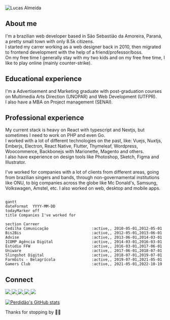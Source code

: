 ![Lucas Almeida](http://lucasalmeida.cc/logo1.png "Lucas Almeida")

## About me

I'm a brazilian web developer based in São Sebastião da Amoreira, Paraná, a pretty small town with only 8.5k citizens.  
I started my carrer working as a web designer back in 2010, then migrated to frontend development with the help of a friend/professor/boss.  
On my free time I generally stay with my two kids and on my free free time, I like to play online (mainly counter-strike).  

## Educational experience

I'm a Advertisement and Marketing graduate with post-graduation courses on Multimedia Arts Direction (UNOPAR) and Web Development (UTFPR).  
I also have a MBA on Project management (SENAI).  

## Professional experience

My current stack is heavy on React with typescript and Nextjs, but sometimes I need to work on PHP and even Go.  
I worked with a lot of different technologies on the past, like: Vuejs, Nuxtjs, Emberjs, Electron, React Native, Flutter, Thymeleaf, Wordpress, Woocommerce, Backbonejs with Marionette, Magento and others.  
I also have experience on design tools like Photoshop, Sketch, Figma and Illustrator.  
  
I've worked for companies with a lot of clients from different areas, going from brazilian singers and bands, through non-governamental institutions like ONU, to big companies across the globe like Mc Donald's, Samsung, Volkswagen, Amstel, etc. I also worked on web, desktop and mobile apps.  

```mermaid

gantt
dateFormat  YYYY-MM-DD
todayMarker off
title Companies I've worked for

section Carreer
Cedilha Comunicação                   :active,, 2010-05-01,2012-05-01
Bis2Bis                               :active,, 2012-05-01,2013-06-01
Advise                                :active,, 2013-06-01,2014-03-01
ICOMP Agência Digital                 :active,, 2014-03-01,2016-03-01
Estúdio FFW                           :active,, 2016-03-01,2017-06-01
Uniware                               :active,, 2017-06-01,2018-07-01
Slingshot Digital                     :active,, 2018-07-01,2019-07-01
Farmbits - Belagrícola                :active,, 2019-07-01,2021-05-01
Gamers Club                           :active,, 2021-05-01,2022-10-19
```

## Connect
<div>
    <a target='_blank' href="https://discordapp.com/users/423860463722299394">
        <img src="https://img.shields.io/badge/discord-5865F2?style=for-the-badge&logo=discord&logoColor=white">
    </a>
    <a target='_blank' href="https://gamersclub.com.br/jogador/perdidao">
        <img src="https://img.shields.io/badge/gamersclub-08B5C0?style=for-the-badge&logo=groupon&logoColor=white">
    </a>
    <a target='_blank' href="https://steamcommunity.com/id/perdidao/">
        <img src="https://img.shields.io/badge/steam-171a21?style=for-the-badge&logo=steam&logoColor=white">
    </a>
    <a target='_blank' href="https://twitter.com/lucasperdidao">
        <img src="https://img.shields.io/badge/Twitter-1DA1F2?style=for-the-badge&logo=twitter&logoColor=white">
    </a>
    <a target='_blank' href="https://linkedin.com/in/lucasecalmeida">
        <img src="https://img.shields.io/badge/LinkedIn-0077B5?style=for-the-badge&logo=linkedin&logoColor=white">
    </a>
</div>  

[![Perdidão's GitHub stats](https://github-readme-stats.vercel.app/api?username=perdidao)](https://github.com/perdidao/github-readme-stats)
  
Thanks for stopping by 🤜🤛
